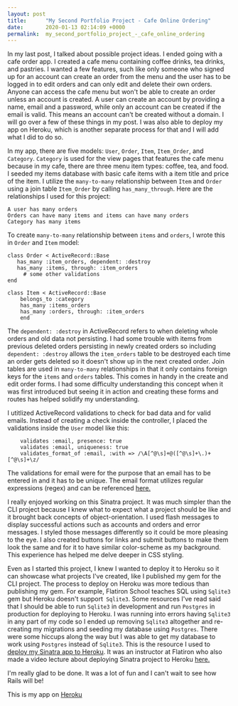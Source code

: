 ```yaml
---
layout: post
title:      "My Second Portfolio Project - Cafe Online Ordering"
date:       2020-01-13 02:14:09 +0000
permalink:  my_second_portfolio_project_-_cafe_online_ordering
---
```


In my last post, I talked about possible project ideas. I ended going with a cafe order app. I created a cafe menu containing coffee drinks, tea drinks, and pastries. I wanted a few features, such like only someone who signed up for an account can create an order from the menu and the user has to be logged in to edit orders and can only edit and delete their own orders. Anyone can access the cafe menu but won't be able to create an order unless an account is created. A user can create an account by providing a name, email and a password, while only an account can be created if the email is valid. This means an account can't be created without a domain. I will go over a few of these things in my post. I was also able to deploy my app on Heroku, which is another separate process for that and I will add what I did to do so.  

In my app, there are five models: `User`, `Order`, `Item`, `Item_Order`, and `Category`. `Category` is used for the view pages that features the cafe menu because in my cafe, there are three menu item types: coffee, tea, and food. I seeded my items database with basic cafe items with a item title and price of the item. I utilize the `many-to-many` relationship between `Item` and `Order` using a join table `Item_Order` by calling `has_many_through`.  Here are the relationships I used for this project:

```
A user has many orders
Orders can have many items and items can have many orders
Category has many items

```

To create `many-to-many` relationship between `items` and `orders`, I wrote this in `Order` and `Item` model:

```
class Order < ActiveRecord::Base
   has_many :item_orders, dependent: :destroy
   has_many :items, through: :item_orders
	 # some other validations
end

class Item < ActiveRecord::Base
    belongs_to :category
    has_many :items_orders
    has_many :orders, through: :item_orders
	end
```

The `dependent: :destroy` in ActiveRecord refers to when deleting whole orders and old data not persisting. I had some trouble with items from previous deleted orders persisting in newly created orders so including `dependent: :destroy` allows the `item_orders` table to be destroyed each time an order gets deleted so it doesn't show up in the next created order. Join tables are used in `many-to-many` relationships in that it only contains foreign keys for the `items` and `orders` tables. This comes in handy in the create and edit order forms. I had some difficulty understanding this concept when it was first introduced but seeing it in action and creating these forms and routes has helped solidify my understanding.

I utitlized ActiveRecord validations to check for bad data and for valid emails. Instead of creating a check inside the controller, I placed the validations inside the `User` model like this:

```
    validates :email, presence: true
    validates :email, uniqueness: true
    validates_format_of :email, :with => /\A[^@\s]+@([^@\s]+\.)+[^@\s]+\z/
```

The validations for email were for the purpose that an email has to be entered in and it has to be unique. The email format utilizes regular expressions (regex) and can be referenced [here.](https://rubular.com/)

I really enjoyed working on this Sinatra project. It was much simpler than the CLI project because I knew what to expect what a project should be like and it brought back concepts of object-orientation. I used flash messages to display successful actions such as accounts and orders and error messages. I styled those messages differently so it could be more pleasing to the eye. I also created buttons for links and submit buttons to make them look the same and for it to have similar color-scheme as my background. This experience has helped me delve deeper in CSS styling. 

Even as I started this project, I knew I wanted to deploy it to Heroku so it can showcase what projects I've created, like I published my gem for the CLI project. The process to deploy on Heroku was more tedious than publishing my gem. For example, Flatiron School teaches SQL using `Sqlite3` gem but Heroku doesn't support` Sqlite3`. Some resources I've read said that I should be able to run `Sqlite3` in development and run `Postgres` in production for deploying to Heroku. I was running into errors having `Sqlite3` in any part of my code so I ended up removing `Sqlite3` altogether and re-creating my migrations and seeding my database using `Postgres`. There were some hiccups along the way but I was able to get my database to work using `Postgres` instead of `Sqlite3`. This is the resource I used to [deploy my Sinatra app to Heroku](https://github.com/enoch2k2/sinatrabook). It was an instructor at Flatiron who also made a video lecture about deploying Sinatra project to Heroku [here.](https://www.youtube.com/watch?v=zPm-XSmbB_s&feature=youtu.be)

I'm really glad to be done. It was a lot of fun and I can't wait to see how Rails will be!

This is my app on [Heroku](https://cafe-online-ordering.herokuapp.com/)
